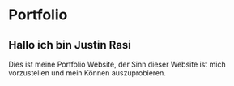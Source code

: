 # Portfolio

## Hallo ich bin Justin Rasi
Dies ist meine Portfolio Website, der Sinn dieser Website ist mich vorzustellen und mein Können auszuprobieren.

